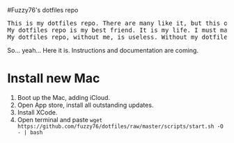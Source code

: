 #Fuzzy76's dotfiles repo

<pre>This is my dotfiles repo. There are many like it, but this one is mine.
My dotfiles repo is my best friend. It is my life. I must master it as I must master my life.
My dotfiles repo, without me, is useless. Without my dotfiles repo, I am useless.</pre>

So... yeah... Here it is. Instructions and documentation are coming.

# Install new Mac

1. Boot up the Mac, adding iCloud.
2. Open App store, install all outstanding updates.
3. Install XCode.
4. Open terminal and paste ```wget https://github.com/fuzzy76/dotfiles/raw/master/scripts/start.sh -O - | bash```
